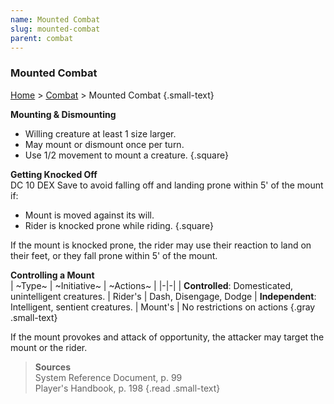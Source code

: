 ```yaml
---
name: Mounted Combat
slug: mounted-combat
parent: combat
---
```

### Mounted Combat
[Home](dm-operations-center) > [Combat](combat) > Mounted Combat {.small-text}

**Mounting & Dismounting**
- Willing creature at least 1 size larger.
- May mount or dismount once per turn.
- Use 1/2 movement to mount a creature.
{.square}

**Getting Knocked Off**<br/>
DC 10 DEX Save to avoid falling off and landing prone within 5' of the mount if:
- Mount is moved against its will.
- Rider is knocked prone while riding.
{.square}

If the mount is knocked prone, the rider may use their reaction to land on their feet, or they fall prone within 5' of the mount.

**Controlling a Mount**<br/>
| ~Type~ | ~Initiative~ | ~Actions~ |
|-|-|
| **Controlled**: Domesticated, unintelligent creatures. | Rider's | Dash, Disengage, Dodge
| **Independent**: Intelligent, sentient creatures. | Mount's | No restrictions on actions
{.gray .small-text}

If the mount provokes and attack of opportunity, the attacker may target the mount or the rider.

> **Sources** <br/>
> System Reference Document, p. 99<br/>
> Player's Handbook, p. 198
{.read .small-text}